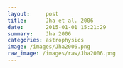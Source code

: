 ```yaml
---
layout:     post
title:      Jha et al. 2006
date:       2015-01-01 15:21:29
summary:    Jha 2006
categories: astrophysics
image: /images/Jha2006.png
raw_image: /images/raw/Jha2006.png
---
```

